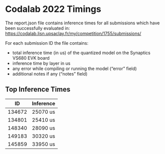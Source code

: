 # Codalab 2022 Timings

The report.json file contains inference times for all submissions which have been
successfully evaluated in: https://codalab.lisn.upsaclay.fr/my/competition/1755/submissions/

For each submission ID the file contains:
- total inference time (in us) of the quantized model on the Synaptics VS680 EVK board
- inference time by layer in us
- any error while compiling or running the model (“error” field)
- additional notes if any (“notes” field)


Top Inference Times
-------------------
ID      |  Inference
------  |  ---------
134672  |  25070 us
134801  |  25410 us
148340  |  28090 us
149183  |  30320 us
145859  |  33950 us
